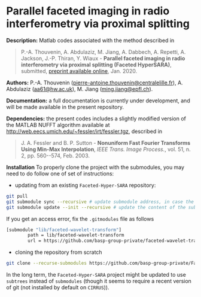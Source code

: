 # Parallel faceted imaging in radio interferometry via proximal splitting

**Description:** Matlab codes associated with the method described in 

>P.-A. Thouvenin, A. Abdulaziz, M. Jiang, A. Dabbech, A. Repetti, A. Jackson, J.-P. Thiran, Y. Wiaux -
<strong>Parallel faceted imaging in radio interferometry via proximal splitting (Faceted HyperSARA)</strong>, submitted, <a href="https://researchportal.hw.ac.uk/en/publications/parallel-faceted-imaging-in-radio-interferometry-via-proximal-spl">preprint available online</a>, Jan. 2020.  

**Authors:** P.-A. Thouvenin (pierre-antoine.thouvenin@centralelille.fr), A. Abdulaziz (aa61@hw.ac.uk), M. Jiang (ming.jiang@epfl.ch).

**Documentation:** a full documentation is currently under development, and will be made available in the present repository.

**Dependencies:** the present codes includes a slightly modified version of the MATLAB NUFFT algorithm available at http://web.eecs.umich.edu/~fessler/irt/fessler.tgz, described in

> J. A. Fessler and B. P. Sutton - 
<strong>Nonuniform Fast Fourier Transforms Using Min-Max Interpolation</strong>, <em>IEEE Trans. Image Process.</em>, vol. 51, n. 2, pp. 560--574, Feb. 2003.

**Installation** To properly clone the project with the submodules, you may need to do follow one of set of instructions:

- updating from an existing `Faceted-Hyper-SARA` repository:

```bash
git pull
git submodule sync --recursive # update submodule address, in case the url has changed
git submodule update --init --recursive # update the content of the submodules
```

If you get an access error, fix the `.gitmodules` file as follows

```bash
[submodule "lib/faceted-wavelet-transform"]
        path = lib/faceted-wavelet-transform
        url = https://github.com/basp-group-private/faceted-wavelet-transform.git
```

- cloning the repository from scratch

```bash
git clone --recurse-submodules https://github.com/basp-group-private/Faceted-Hyper-SARA.git
```

In the long term, the `Faceted-Hyper-SARA` project might be updated to use `subtrees` instead of `submodules` (though it seems to require a recent version of git (not installed by default on `CIRRUS`)).
